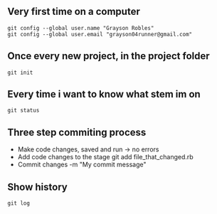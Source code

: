 Very first time on a computer
------------------------------

    git config --global user.name "Grayson Robles"
    git config --global user.email "grayson04runner@gmail.com"

Once every new project, in the project folder
---------------------------------------

    git init

Every time i want to know what stem im on
---------------------------------------

    git status

Three step commiting process
----------------------------

* Make code changes, saved and run -> no errors
* Add code changes to the stage
    git add file_that_changed.rb
* Commit changes -m "My commit message"

Show history
------------

    git log
    